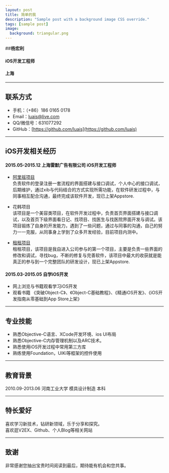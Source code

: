 ```yaml
---
layout: post
title: 简单的我
description: "Sample post with a background image CSS override."
tags: [sample post]
image:
  background: triangular.png
---
```




##**杨宏利**	

#### iOS开发工程师<br>

#### 上海
---

## 联系方式<br>
- 手机：（+86）186 0165 0178<br>
- Email：luais@live.com<br>
- QQ/微信号：631077292<br>
- GitHub：[https://github.com/luais](https://github.com/luais)<br>

------

##  iOS开发相关经历	

#### 2015.05-2015.12	 上海雷默广告有限公司   	iOS开发工程师	
*	[阿里摇项目](https://itunes.apple.com/cn/app/a-li-yao/id1054243685?mt=8)<br>
负责软件的登录注册一套流程的界面搭建与接口调试，个人中心的接口调试，后期维护，通过xib与代码结合的方式实现所需功能，在软件研发过程中，与同事相互配合沟通，最终完成该软件开发，现已上架Appstore.

*	花韩项目<br>
该项目是一个美容类项目，在软件开发过程中，负责首页界面搭建与接口调试，以及首页下级界面看日记、找项目、找医生与找医院界面开发与调试。该项目锻炼了自身的开发能力，遇到了一些问题，通过与同事的沟通，自己的努力一一克服，从同事身上学到了众多开发经验，目前项目内测中。

*	[租租项目](https://itunes.apple.com/cn/app/zu-zu/id1044535824?mt=8)<br>
租租项目，该项目是我自进入公司参与的第一个项目，主要是负责一些界面的修改和调试，寻找bug，不断的修复与完善软件，该项目中最大的收获就是能真正的参与到一个完整团队的研发设计，现已上架Appstore.

#### 2015.03-2015.05	自学iOS开发	
*	网上浏览与书籍观看学习iOS开发	
*	观看书籍 《突破Object-C》、《Object-C基础教程》、《精通iOS开发》、《iOS开发指南从零基础到App Store上架》

------

## 专业技能	
- 熟悉Objective-C语言、XCode开发环境、ios UI布局
- 熟悉Objective-C内存管理机制以及ARC技术。
- 熟悉使用iOS开发过程中常用第三方库
- 熟练使用Foundation，UIKi等框架的控件使用

------

## 教育背景<br>
2010.09-2013.06	河南工业大学	模具设计制造	本科

------

## 特长爱好<br>
喜欢学习新技术，钻研新领域，乐于分享和探究。	
喜欢逛V2EX、Github、个人Blog等相关网站	

------

## 致谢
非常感谢您抽出宝贵时间阅读到最后，期待能有机会和您共事。

